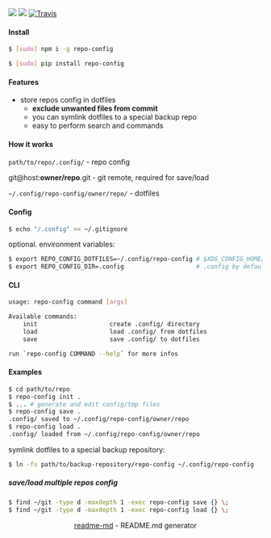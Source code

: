 [![](https://img.shields.io/pypi/v/repo-config.svg?maxAge=3600)](https://pypi.org/project/repo-config/)
[![](https://img.shields.io/npm/v/repo-config.svg?maxAge=3600)](https://www.npmjs.com/package/repo-config)
[![Travis](https://api.travis-ci.org/looking-for-a-job/repo-config.svg?branch=master)](https://travis-ci.org/looking-for-a-job/repo-config/)

#### Install
```bash
$ [sudo] npm i -g repo-config
```
```bash
$ [sudo] pip install repo-config
```

#### Features
+   store repos config in dotfiles
    +   **exclude unwanted files from commit**
    +   you can symlink dotfiles to a special backup repo
    +   easy to perform search and commands

#### How it works
`path/to/repo/.config/` - repo config

git@host:**owner/repo**.git - git remote, required for save/load

`~/.config/repo-config/owner/repo/` - dotfiles

#### Config
```bash
$ echo "/.config" >> ~/.gitignore
```

optional. environment variables:
```bash
$ export REPO_CONFIG_DOTFILES=~/.config/repo-config # $XDG_CONFIG_HOME/repo-config by default
$ export REPO_CONFIG_DIR=.config                    # .config by default
```

#### CLI
```bash
usage: repo-config command [args]

Available commands:
    init                    create .config/ directory
    load                    load .config/ from dotfiles
    save                    save .config/ to dotfiles

run `repo-config COMMAND --help` for more infos
```

#### Examples
```bash
$ cd path/to/repo
$ repo-config init .
$ ... # generate and edit config/tmp files
$ repo-config save .
.config/ saved to ~/.config/repo-config/owner/repo
$ repo-config load .
.config/ loaded from ~/.config/repo-config/owner/repo
```


symlink dotfiles to a special backup repository:

```bash
$ ln -fs path/to/backup-repository/repo-config ~/.config/repo-config
```

##### save/load multiple repos config
```bash
$ find ~/git -type d -maxdepth 1 -exec repo-config save {} \;
$ find ~/git -type d -maxdepth 1 -exec repo-config load {} \;
```

<p align="center"><a href="https://pypi.org/project/readme-md/">readme-md</a> - README.md generator</p>